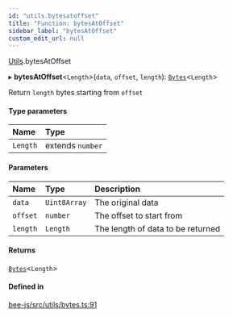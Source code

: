 ```yaml
---
id: "utils.bytesatoffset"
title: "Function: bytesAtOffset"
sidebar_label: "bytesAtOffset"
custom_edit_url: null
---
```


[Utils](../modules/utils.md).bytesAtOffset

▸ **bytesAtOffset**<`Length`\>(`data`, `offset`, `length`): [`Bytes`](../interfaces/utils.bytes.md)<`Length`\>

Return `length` bytes starting from `offset`

#### Type parameters

| Name | Type |
| :------ | :------ |
| `Length` | extends `number` |

#### Parameters

| Name | Type | Description |
| :------ | :------ | :------ |
| `data` | `Uint8Array` | The original data |
| `offset` | `number` | The offset to start from |
| `length` | `Length` | The length of data to be returned |

#### Returns

[`Bytes`](../interfaces/utils.bytes.md)<`Length`\>

#### Defined in

[bee-js/src/utils/bytes.ts:91](https://github.com/ethersphere/bee-js/blob/ae6a776/src/utils/bytes.ts#L91)
